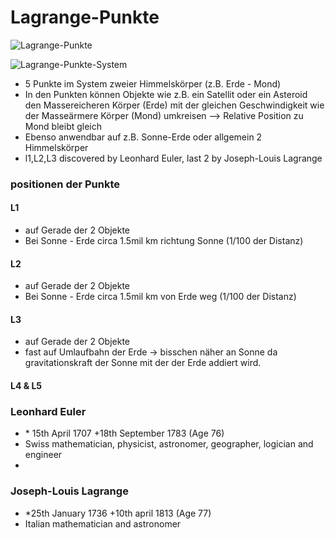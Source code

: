 # Lagrange-Punkte

![Lagrange-Punkte](https://upload.wikimedia.org/wikipedia/commons/thumb/5/5f/Lagrangian_points_equipotential.jpg/370px-Lagrangian_points_equipotential.jpg)

![Lagrange-Punkte-System](https://upload.wikimedia.org/wikipedia/commons/thumb/b/b8/Lagrange_very_massive.svg/370px-Lagrange_very_massive.svg.png)

* 5 Punkte im System zweier Himmelskörper (z.B. Erde - Mond)
* In den Punkten können Objekte wie z.B. ein Satellit oder ein Asteroid den Massereicheren Körper (Erde) mit der gleichen Geschwindigkeit wie der Masseärmere Körper (Mond) umkreisen --> Relative Position zu Mond bleibt gleich
* Ebenso anwendbar auf z.B. Sonne-Erde oder allgemein 2 Himmelskörper
* l1,L2,L3 discovered by Leonhard Euler, last 2 by Joseph-Louis Lagrange


### positionen der Punkte

#### L1

* auf Gerade der 2 Objekte 
* Bei Sonne - Erde circa 1.5mil km richtung Sonne (1/100 der Distanz)

#### L2

* auf Gerade der 2 Objekte
* Bei Sonne - Erde circa 1.5mil km von Erde weg (1/100 der Distanz)

#### L3

* auf Gerade der 2 Objekte
* fast auf Umlaufbahn der Erde -> bisschen näher an Sonne da gravitationskraft der Sonne mit der der Erde addiert wird.

#### L4 & L5



### Leonhard Euler

* \* 15th April 1707 +18th September 1783 (Age 76)
* Swiss mathematician, physicist, astronomer, geographer, logician and engineer
* 

### Joseph-Louis Lagrange

* \*25th January 1736 +10th april 1813 (Age 77)
* Italian mathematician and astronomer


